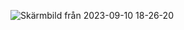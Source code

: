 ![Skärmbild från 2023-09-10 18-26-20](https://github.com/schmidtsson/webbprojekt/assets/120182694/6c8a24f5-b1c9-4912-abf5-aa5a0257328b)
